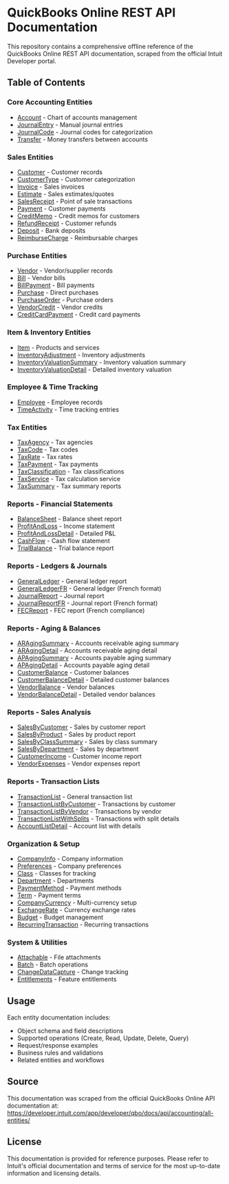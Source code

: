 # QuickBooks Online REST API Documentation

This repository contains a comprehensive offline reference of the QuickBooks Online REST API documentation, scraped from the official Intuit Developer portal.

## Table of Contents

### Core Accounting Entities
- [Account](entities/account.md) - Chart of accounts management
- [JournalEntry](entities/journalentry.md) - Manual journal entries
- [JournalCode](entities/journalcode.md) - Journal codes for categorization
- [Transfer](entities/transfer.md) - Money transfers between accounts

### Sales Entities
- [Customer](entities/customer.md) - Customer records
- [CustomerType](entities/customertype.md) - Customer categorization
- [Invoice](entities/invoice.md) - Sales invoices
- [Estimate](entities/estimate.md) - Sales estimates/quotes
- [SalesReceipt](entities/salesreceipt.md) - Point of sale transactions
- [Payment](entities/payment.md) - Customer payments
- [CreditMemo](entities/creditmemo.md) - Credit memos for customers
- [RefundReceipt](entities/refundreceipt.md) - Customer refunds
- [Deposit](entities/deposit.md) - Bank deposits
- [ReimburseCharge](entities/reimbursecharge.md) - Reimbursable charges

### Purchase Entities
- [Vendor](entities/vendor.md) - Vendor/supplier records
- [Bill](entities/bill.md) - Vendor bills
- [BillPayment](entities/billpayment.md) - Bill payments
- [Purchase](entities/purchase.md) - Direct purchases
- [PurchaseOrder](entities/purchaseorder.md) - Purchase orders
- [VendorCredit](entities/vendorcredit.md) - Vendor credits
- [CreditCardPayment](entities/creditcardpayment.md) - Credit card payments

### Item & Inventory Entities
- [Item](entities/item.md) - Products and services
- [InventoryAdjustment](entities/inventoryadjustment.md) - Inventory adjustments
- [InventoryValuationSummary](entities/inventoryvaluationsummary.md) - Inventory valuation summary
- [InventoryValuationDetail](entities/inventoryvaluationdetail.md) - Detailed inventory valuation

### Employee & Time Tracking
- [Employee](entities/employee.md) - Employee records
- [TimeActivity](entities/timeactivity.md) - Time tracking entries

### Tax Entities
- [TaxAgency](entities/taxagency.md) - Tax agencies
- [TaxCode](entities/taxcode.md) - Tax codes
- [TaxRate](entities/taxrate.md) - Tax rates
- [TaxPayment](entities/taxpayment.md) - Tax payments
- [TaxClassification](entities/taxclassification.md) - Tax classifications
- [TaxService](entities/taxservice.md) - Tax calculation service
- [TaxSummary](entities/taxsummary.md) - Tax summary reports

### Reports - Financial Statements
- [BalanceSheet](entities/balancesheet.md) - Balance sheet report
- [ProfitAndLoss](entities/profitandloss.md) - Income statement
- [ProfitAndLossDetail](entities/profitandlossdetail.md) - Detailed P&L
- [CashFlow](entities/cashflow.md) - Cash flow statement
- [TrialBalance](entities/trialbalance.md) - Trial balance report

### Reports - Ledgers & Journals
- [GeneralLedger](entities/generalledger.md) - General ledger report
- [GeneralLedgerFR](entities/generalledgerfr.md) - General ledger (French format)
- [JournalReport](entities/journalreport.md) - Journal report
- [JournalReportFR](entities/journalreportfr.md) - Journal report (French format)
- [FECReport](entities/fecreport.md) - FEC report (French compliance)

### Reports - Aging & Balances
- [ARAgingSummary](entities/aragingsummary.md) - Accounts receivable aging summary
- [ARAgingDetail](entities/aragingdetail.md) - Accounts receivable aging detail
- [APAgingSummary](entities/apagingsummary.md) - Accounts payable aging summary
- [APAgingDetail](entities/apagingdetail.md) - Accounts payable aging detail
- [CustomerBalance](entities/customerbalance.md) - Customer balances
- [CustomerBalanceDetail](entities/customerbalancedetail.md) - Detailed customer balances
- [VendorBalance](entities/vendorbalance.md) - Vendor balances
- [VendorBalanceDetail](entities/vendorbalancedetail.md) - Detailed vendor balances

### Reports - Sales Analysis
- [SalesByCustomer](entities/salesbycustomer.md) - Sales by customer report
- [SalesByProduct](entities/salesbyproduct.md) - Sales by product report
- [SalesByClassSummary](entities/salesbyclasssummary.md) - Sales by class summary
- [SalesByDepartment](entities/salesbydepartment.md) - Sales by department
- [CustomerIncome](entities/customerincome.md) - Customer income report
- [VendorExpenses](entities/vendorexpenses.md) - Vendor expenses report

### Reports - Transaction Lists
- [TransactionList](entities/transactionlist.md) - General transaction list
- [TransactionListByCustomer](entities/transactionlistbycustomer.md) - Transactions by customer
- [TransactionListByVendor](entities/transactionlistbyvendor.md) - Transactions by vendor
- [TransactionListWithSplits](entities/transactionlistwithsplits.md) - Transactions with split details
- [AccountListDetail](entities/accountlistdetail.md) - Account list with details

### Organization & Setup
- [CompanyInfo](entities/companyinfo.md) - Company information
- [Preferences](entities/preferences.md) - Company preferences
- [Class](entities/class.md) - Classes for tracking
- [Department](entities/department.md) - Departments
- [PaymentMethod](entities/paymentmethod.md) - Payment methods
- [Term](entities/term.md) - Payment terms
- [CompanyCurrency](entities/companycurrency.md) - Multi-currency setup
- [ExchangeRate](entities/exchangerate.md) - Currency exchange rates
- [Budget](entities/budget.md) - Budget management
- [RecurringTransaction](entities/recurringtransaction.md) - Recurring transactions

### System & Utilities
- [Attachable](entities/attachable.md) - File attachments
- [Batch](entities/batch.md) - Batch operations
- [ChangeDataCapture](entities/changedatacapture.md) - Change tracking
- [Entitlements](entities/entitlements.md) - Feature entitlements

## Usage

Each entity documentation includes:
- Object schema and field descriptions
- Supported operations (Create, Read, Update, Delete, Query)
- Request/response examples
- Business rules and validations
- Related entities and workflows

## Source

This documentation was scraped from the official QuickBooks Online API documentation at:
https://developer.intuit.com/app/developer/qbo/docs/api/accounting/all-entities/

## License

This documentation is provided for reference purposes. Please refer to Intuit's official documentation and terms of service for the most up-to-date information and licensing details.